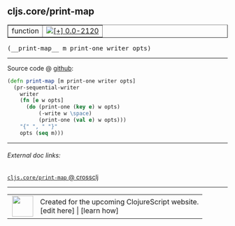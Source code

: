 ## cljs.core/print-map



 <table border="1">
<tr>
<td>function</td>
<td><a href="https://github.com/cljsinfo/cljs-api-docs/tree/0.0-2120"><img valign="middle" alt="[+] 0.0-2120" title="Added in 0.0-2120" src="https://img.shields.io/badge/+-0.0--2120-lightgrey.svg"></a> </td>
</tr>
</table>


 <samp>
(__print-map__ m print-one writer opts)<br>
</samp>

---







Source code @ [github](https://github.com/clojure/clojurescript/blob/r3269/src/main/cljs/cljs/core.cljs#L8659-L8667):

```clj
(defn print-map [m print-one writer opts]
  (pr-sequential-writer
    writer
    (fn [e w opts]
      (do (print-one (key e) w opts)
          (-write w \space)
          (print-one (val e) w opts)))
    "{" ", " "}"
    opts (seq m)))
```

<!--
Repo - tag - source tree - lines:

 <pre>
clojurescript @ r3269
└── src
    └── main
        └── cljs
            └── cljs
                └── <ins>[core.cljs:8659-8667](https://github.com/clojure/clojurescript/blob/r3269/src/main/cljs/cljs/core.cljs#L8659-L8667)</ins>
</pre>

-->

---



###### External doc links:

[`cljs.core/print-map` @ crossclj](http://crossclj.info/fun/cljs.core.cljs/print-map.html)<br>

---

 <table>
<tr><td>
<img valign="middle" align="right" width="48px" src="http://i.imgur.com/Hi20huC.png">
</td><td>
Created for the upcoming ClojureScript website.<br>
[edit here] | [learn how]
</td></tr></table>

[edit here]:https://github.com/cljsinfo/cljs-api-docs/blob/master/cljsdoc/cljs.core/print-map.cljsdoc
[learn how]:https://github.com/cljsinfo/cljs-api-docs/wiki/cljsdoc-files

<!--

This information was too distracting to show to readers, but I'll leave it
commented here since it is helpful to:

- pretty-print the data used to generate this document
- and show how to retrieve that data



The API data for this symbol:

```clj
{:ns "cljs.core",
 :name "print-map",
 :type "function",
 :signature ["[m print-one writer opts]"],
 :source {:code "(defn print-map [m print-one writer opts]\n  (pr-sequential-writer\n    writer\n    (fn [e w opts]\n      (do (print-one (key e) w opts)\n          (-write w \\space)\n          (print-one (val e) w opts)))\n    \"{\" \", \" \"}\"\n    opts (seq m)))",
          :title "Source code",
          :repo "clojurescript",
          :tag "r3269",
          :filename "src/main/cljs/cljs/core.cljs",
          :lines [8659 8667]},
 :full-name "cljs.core/print-map",
 :full-name-encode "cljs.core/print-map",
 :history [["+" "0.0-2120"]]}

```

Retrieve the API data for this symbol:

```clj
;; from Clojure REPL
(require '[clojure.edn :as edn])
(-> (slurp "https://raw.githubusercontent.com/cljsinfo/cljs-api-docs/catalog/cljs-api.edn")
    (edn/read-string)
    (get-in [:symbols "cljs.core/print-map"]))
```

-->
